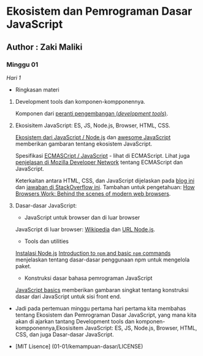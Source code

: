 # Ekosistem dan Pemrograman Dasar JavaScript

## Author : Zaki Maliki
### Minggu 01

*Hari 1*

- Ringkasan materi

1. Development tools dan komponen-kompponennya.

	Komponen dari [peranti pengembangan (*development tools*)](https://en.wikipedia.org/wiki/Programming_tool).

2. Ekosisitem JavaScript: ES, JS, Node.js, Browser, HTML, CSS.

    [Ekosistem dari JavaScript / Node.js](https://2018.stateofjs.com/introduction/) dan [awesome JavaScript](https://github.com/sorrycc/awesome-javascript) memberikan gambaran tentang ekosistem JavaScript.

	Spesifikasi [ECMASCript / JavaScript](https://www.ecma-international.org/publications/standards/Stnindex.htm) - lihat di ECMAScript. Lihat juga [penjelasan di Mozilla Developer Network](https://developer.mozilla.org/en-US/docs/Web/JavaScript/Guide/Introduction#JavaScript_and_the_ECMAScript_Specification) tentang ECMAScript dan JavaScript.

	Keterkaitan antara HTML, CSS, dan JavaScript dijelaskan pada [blog ini](https://blog.codeanalogies.com/2018/05/09/the-relationship-between-html-css-and-javascript-explained/) dan [jawaban di StackOverflow ini](https://stackoverflow.com/questions/38834375/relationship-between-html-and-javascript-the-basics-of-frontend-development). Tambahan untuk pengetahuan: [How Browsers Work: Behind the scenes of modern web browsers](https://www.html5rocks.com/en/tutorials/internals/howbrowserswork/).

3. Dasar-dasar JavaScript: 

    * JavaScript untuk browser dan di luar browser

    JavaScript di luar browser: [Wikipedia](https://en.wikipedia.org/wiki/Node.js) dan [URL Node.js](https://nodejs.org).

    * Tools dan utilities

	[Instalasi Node.js](https://github.com/nodejs/help/wiki/Installation)
	[Introduction to `npm` and basic `npm` commands](https://medium.com/beginners-guide-to-mobile-web-development/introduction-to-npm-and-basic-npm-commands-18aa16f69f6b) menjelaskan tentang dasar-dasar penggunaan npm untuk mengelola paket. 

    * Konstruksi dasar bahasa pemrograman JavaScript

    [JavaScript basics](https://developer.mozilla.org/en-US/docs/Learn/Getting_started_with_the_web/JavaScript_basics) memberikan gambaran singkat tentang konstruksi dasar dari JavaScript untuk sisi front end.

- Jadi pada pertemuan minggu pertama hari pertama kita membahas tentang Ekosistem dan Pemrograman Dasar JavaScript, yang mana kita akan di ajarkan tantang Development tools dan komponen-kompponennya,Ekosisitem JavaScript: ES, JS, Node.js, Browser, HTML, CSS, dan juga Dasar-dasar JavaScript.

- [MIT Lisence] (01-01/kemampuan-dasar/LICENSE)